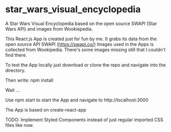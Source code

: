# star_wars_visual_encyclopedia
A Star Wars Visual Encyclopedia based on the open source SWAPI (Star Wars API) and images from Wookiepedia.


This React.js App is created just for fun by me. It grabs its data from the open source API SWAPI (https://swapi.co/)
Images used in the Apps is collected from Wookipedia. There's some images missing still that I couldn't find there.

To test the App locally just download or clone the repo and navigate into the directory.

Then write: npm install

Wait ...

Use npm start to start the App and navigate to http://localhost:3000

The App is based on create-react-app

TODO: Implement Styled Components instead of just regular imported CSS files like now.
